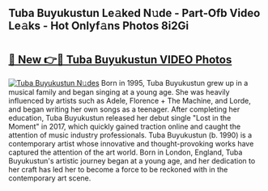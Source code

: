 ## Tuba Buyukustun Le𝚊ked N𝚞de - Part-Ofb Video Le𝚊ks - Hot Onlyf𝚊ns Photos 8i2Gi

# <h2><a href="http://ab40156.deff.icu/?id=Tuba+Buyukustun">🔗 New 👉🔴 Tuba Buyukustun VIDEO Photos</a></h2>

[![Tuba Buyukustun N𝚞des](https://i.imgur.com/rIISA9y.gif)](http://ab40156.deff.icu/?id=Tuba+Buyukustun)
Born in 1995, Tuba Buyukustun grew up in a musical family and began singing at a young age. She was heavily influenced by artists such as Adele, Florence + The Machine, and Lorde, and began writing her own songs as a teenager. After completing her education, Tuba Buyukustun released her debut single "Lost in the Moment" in 2017, which quickly gained traction online and caught the attention of music industry professionals. Tuba Buyukustun (b. 1990) is a contemporary artist whose innovative and thought-provoking works have captured the attention of the art world. Born in London, England, Tuba Buyukustun's artistic journey began at a young age, and her dedication to her craft has led her to become a force to be reckoned with in the contemporary art scene.
